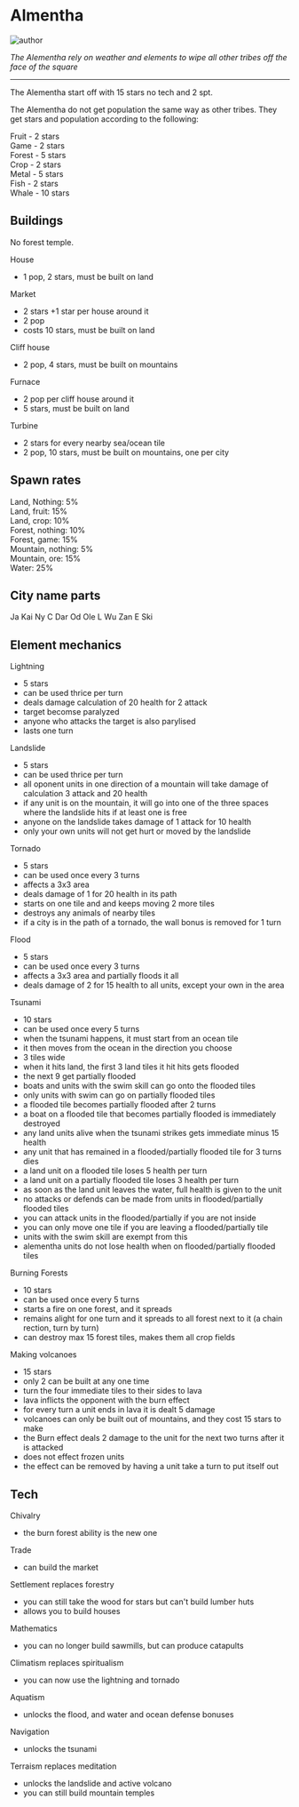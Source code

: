 # Almentha

![author](https://img.shields.io/badge/author-THomez%233628-%237289DA)

*The Alementha rely on weather and elements to wipe all other tribes off the face of the square*

---

The Alementha start off with 15 stars no tech and 2 spt.

The Alementha do not get population the same way as other tribes. They get stars and population according to the following:

Fruit - 2 stars  
Game - 2 stars  
Forest - 5 stars  
Crop - 2 stars  
Metal - 5 stars  
Fish - 2 stars  
Whale - 10 stars  

## Buildings

No forest temple.

House
- 1 pop, 2 stars, must be built on land

Market
- 2 stars +1 star per house around it
- 2 pop
- costs 10 stars, must be built on land

Cliff house
- 2 pop, 4 stars, must be built on mountains

Furnace
- 2 pop per cliff house around it
- 5 stars, must be built on land

Turbine
- 2 stars for every nearby sea/ocean tile
- 2 pop, 10 stars, must be built on mountains, one per city

## Spawn rates

Land, Nothing: 5%  
Land, fruit: 15%  
Land, crop: 10%  
Forest, nothing: 10%  
Forest, game: 15%  
Mountain, nothing: 5%  
Mountain, ore: 15%  
Water: 25%

## City name parts

Ja Kai Ny C Dar Od Ole L Wu Zan E Ski

## Element mechanics

Lightning
- 5 stars
- can be used thrice per turn
- deals damage calculation of 20 health for 2 attack
- target becomse paralyzed
- anyone who attacks the target is also parylised
- lasts one turn

Landslide
- 5 stars
- can be used thrice per turn
- all oponent units in one direction of a mountain will take damage of calculation 3 attack and 20 health
- if any unit is on the mountain, it will go into one of the three spaces where the landslide hits if at least one is free
- anyone on the landslide takes damage of 1 attack for 10 health
- only your own units will not get hurt or moved by the landslide

Tornado
- 5 stars
- can be used once every 3 turns
- affects a 3x3 area
- deals damage of 1 for 20 health in its path
- starts on one tile and and keeps moving 2 more tiles
- destroys any animals of nearby tiles
- if a city is in the path of a tornado, the wall bonus is removed for 1 turn

Flood
- 5 stars
- can be used once every 3 turns
- affects a 3x3 area and partially floods it all
- deals damage of 2 for 15 health to all units, except your own in the area

Tsunami
- 10 stars
- can be used once every 5 turns
- when the tsunami happens, it must start from an ocean tile
- it then moves from the ocean in the direction you choose
- 3 tiles wide
- when it hits land, the first 3 land tiles it hit hits gets flooded
- the next 9 get partially flooded
- boats and units with the swim skill can go onto the flooded tiles
- only units with swim can go on partially flooded tiles
- a flooded tile becomes partially flooded after 2 turns
- a boat on a flooded tile that becomes partially flooded is immediately destroyed
- any land units alive when the tsunami strikes gets immediate minus 15 health
- any unit that has remained in a flooded/partially flooded tile for 3 turns dies
- a land unit on a flooded tile loses 5 health per turn
- a land unit on a partially flooded tile loses 3 health per turn
- as soon as the land unit leaves the water, full health is given to the unit
- no attacks or defends can be made from units in flooded/partially flooded tiles
- you can attack units in the flooded/partially if you are not inside
- you can only move one tile if you are leaving a flooded/partially tile
- units with the swim skill are exempt from this
- alementha units do not lose health when on flooded/partially flooded tiles

Burning Forests
- 10 stars
- can be used once every 5 turns
- starts a fire on one forest, and it spreads
- remains alight for one turn and it spreads to all forest next to it (a chain rection, turn by turn)
- can destroy max 15 forest tiles, makes them all crop fields

Making volcanoes
- 15 stars
- only 2 can be built at any one time
- turn the four immediate tiles to their sides to lava
- lava inflicts the opponent with the burn effect
- for every turn a unit ends in lava it is dealt 5 damage
- volcanoes can only be built out of mountains, and they cost 15 stars to make
- the Burn effect deals 2 damage to the unit for the next two turns after it is attacked
- does not effect frozen units
- the effect can be removed by having a unit take a turn to put itself out

## Tech

Chivalry
- the burn forest ability is the new one

Trade
- can build the market

Settlement replaces forestry
- you can still take the wood for stars but can't build lumber huts
- allows you to build houses

Mathematics
- you can no longer build sawmills, but can produce catapults

Climatism replaces spiritualism
- you can now use the lightning and tornado

Aquatism
- unlocks the flood, and water and ocean defense bonuses

Navigation
- unlocks the tsunami

Terraism replaces meditation
- unlocks the landslide and active volcano
- you can still build mountain temples

